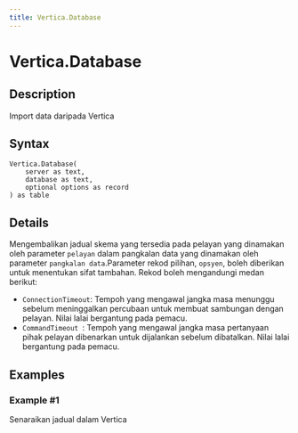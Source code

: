```yaml
---
title: Vertica.Database
---
```


# Vertica.Database


## Description

Import data daripada Vertica


## Syntax

```powerquery
Vertica.Database(
    server as text,
    database as text,
    optional options as record
) as table
```


## Details

Mengembalikan jadual skema yang tersedia pada pelayan yang dinamakan oleh parameter <code>pelayan</code> dalam pangkalan data yang dinamakan oleh parameter <code>pangkalan data</code>.Parameter rekod pilihan, <code>opsyen</code>, boleh diberikan untuk menentukan sifat tambahan. Rekod boleh mengandungi medan berikut:<ul>    <li><code>ConnectionTimeout</code>: Tempoh yang mengawal jangka masa menunggu sebelum meninggalkan percubaan untuk membuat sambungan dengan pelayan. Nilai lalai bergantung pada pemacu.</li>    <li><code>CommandTimeout </code>: Tempoh yang mengawal jangka masa pertanyaan pihak pelayan dibenarkan untuk dijalankan sebelum dibatalkan. Nilai lalai bergantung pada pemacu.</li></ul>


## Examples

### Example #1 
Senaraikan jadual dalam Vertica
```powerquery

```



